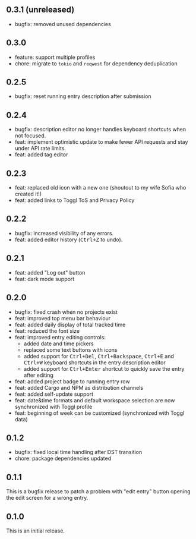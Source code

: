 ## 0.3.1 (unreleased)

* bugfix: removed unused dependencies

## 0.3.0

* feature: support multiple profiles
* chore: migrate to `tokio` and `reqwest` for dependency deduplication

## 0.2.5

* bugfix: reset running entry description after submission

## 0.2.4

* bugfix: description editor no longer handles keyboard shortcuts when not focused.
* feat: implement optimistic update to make fewer API requests and stay under API
  rate limits.
* feat: added tag editor

## 0.2.3

* feat: replaced old icon with a new one (shoutout to my wife Sofia who created
  it!)
* feat: added links to Toggl ToS and Privacy Policy

## 0.2.2

* bugfix: increased visibility of any errors.
* feat: added editor history (<kbd>Ctrl+Z</kbd> to undo).

## 0.2.1

* feat: added "Log out" button
* feat: dark mode support

## 0.2.0

* bugfix: fixed crash when no projects exist
* feat: improved top menu bar behaviour
* feat: added daily display of total tracked time
* feat: reduced the font size
* feat: improved entry editing controls:
	- added date and time pickers
	- replaced some text buttons with icons
	- added support for <kbd>Ctrl+Del</kbd>, <kbd>Ctrl+Backspace</kbd>,
	  <kbd>Ctrl+E</kbd> and <kbd>Ctrl+W</kbd> keyboard shortcuts in the entry
	  description editor
	- added support for <kbd>Ctrl+Enter</kbd> shortcut to quickly save the
	  entry after editing
* feat: added project badge to running entry row
* feat: added Cargo and NPM as distribution channels
* feat: added self-update support
* feat: date&time formats and default workspace selection are now synchronized
  with Toggl profile
* feat: beginning of week can be customized (synchronized with Toggl data)

## 0.1.2

* bugfix: fixed local time handling after DST transition
* chore: package dependencies updated

## 0.1.1

This is a bugfix release to patch a problem with "edit entry" button opening
the edit screen for a wrong entry.

## 0.1.0

This is an initial release.
